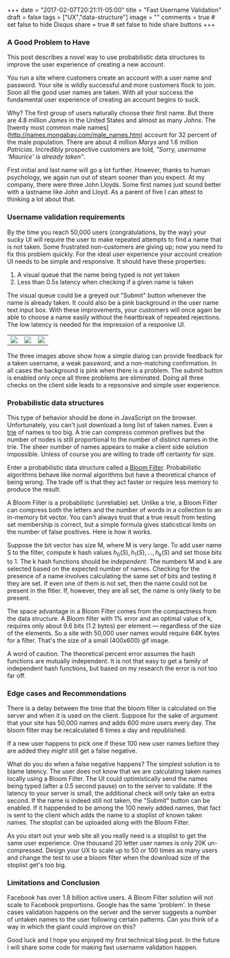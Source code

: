 +++
date = "2017-02-07T20:21:11-05:00"
title = "Fast Username Validation"
draft = false
tags = ["UX","data-structure"]
image = ""
comments = true	# set false to hide Disqus
share = true	# set false to hide share buttons
+++

### A Good Problem to Have

This post describes a novel way to use probabilistic data structures to improve
the user experience of creating a new account. 

You run a site where customers create an account with a user name and password.
Your site is wildly successful and more customers flock to join. Soon all
the good user names are taken. With all your success the fundamental user
experience of creating an account begins to suck.

Why? The first group of users naturally choose their first name. But there are
4.8 million _James_ in the United States and almost as many _Johns_. The
[twenty most common male names] (http://names.mongabay.com/male_names.htm)
account for 32 percent of the male population. There are about 4 million
_Marys_ and 1.6 million _Patricias_. Incredibly prospective customers are told,
*"Sorry, username 'Maurice' is already taken"*.

First initial and last name will go a lot further. However, thanks to human
psychology, we again run out of steam sooner than you expect. At my company,
there were three John Lloyds. Some first names just sound better with a
lastname like John and Lloyd. As a parent of five I can attest to thinking a
lot about that.

<!-- img src="https://imgs.xkcd.com/comics/baby_names.png"/ -->

### Username validation requirements

By the time you reach 50,000 users (congratulations, by the way) your sucky UI
will require the user to make repeated attempts to find a name that is not
taken. Some frustrated non-customers are giving up; now you need to fix this
problem quickly. For the ideal user experience your account creation UI needs
to be simple and responsive.  It should have these properties:

1. A visual queue that the name being typed is not yet taken
2. Less than 0.5s latency when checking if a given name is taken

The visual queue could be a greyed out "Submit" button whenever the name is
already taken. It could also be a pink background in the user name text input
box. With these improvements, your customers will once again be able to choose
a name easily without the heartbreak of repeated rejections. The low latency
is needed for the impression of a responive UI.

<table>
   <tr>
      <td><img src="/images/NewAccountDialogEmpty.png"/></td>
      <td><img src="/images/NewAccountMissingPassword.png"/></td>
      <td><img src="/images/NewAccountReadyToSubmit.png"/></td>
   </tr>
</table>

The three images above show how a simple dialog can provide feedback for a 
taken username, a weak password, and a non-matching confirmation. In all
cases the background is pink when there is a problem.  The submit button
is enabled only once all three problems are eliminated.  Doing all three
checks on the client side leads to a repsonsive and simple user experience.

### Probabilistic data structures

This type of behavior should be done in JavaScript on the browser.
Unfortunately, you can't just download a long list of taken names. Even a
[trie](https://en.wikipedia.org/wiki/Trie) of names is too big. A trie can
compress common prefixes but the number of nodes is still proportional to the
number of distinct names in the trie. The sheer number of names appears to make
a client side solution impossible. Unless of course you are willing to trade
off certainty for size.

Enter a probabilistic data structure called a [Bloom
Filter](https://en.wikipedia.org/wiki/Bloom_filter). Probabilistic algorithms
behave like normal algorithms but have a theoretical chance of being wrong. The
trade off is that they act faster or require less memory to produce the result.

A Bloom Filter is a probabilistic (unreliable) set. Unlike a trie, a Bloom
Filter can compress both the letters and the number of words in a collection to
an in-memory bit vector. You can't always trust that a true result from testing
set membership is correct, but a simple formula gives staticstical limits on
the number of false positives. Here is how it works.

Suppose the bit vector has size M, where M is very large. To add user name S to
the filter, compute k hash values ${h_0(S), h_1(S), ..., h_k(S)}$ and set
those bits to 1. The k hash functions should be _independent_. The numbers M
and k are selected based on the expected number of names. Checking for the presence 
of a name involves calculating the same set of bits and testing it they are set. 
If even one of them is not set, then the name could not be present in the fitler. 
If, however, they are all set, the name is only likely to be present. 

The space advantage in a Bloom Filter comes from the compactness from the data
structure. A Bloom filter with 1% error and an optimal value of k, requires
only about 9.6 bits (1.2 bytes) per element — regardless of the size of the
elements.  So a site with 50,000 user names would require 64K bytes for a filter. 
That's the size of a small (400x600) gif image. 

A word of caution. The theoretical percent error assumes the hash functions are 
mutually independent.  It is not that easy to get a family of independent hash
functions, but based on my research the error is not too far off.

### Edge cases and Recommendations

There is a delay between the time that the bloom filter is calculated on the 
server and when it is used on the client.  Suppose for the sake of argument that
your site has 50,000 names and adds 600 more users every day.  The bloom filter
may be recalculated 6 times a day and republished. 

If a new user happens to pick one if these 100 new user names before they are
added they _might_ still get a false negative.

What do you do when a false negative happens? The simplest solution is to blame
latency. The user does not know that we are calculating taken names locally
using a Bloom Filter. The UI could optimistically send the names being typed
(after a 0.5 second pause) on to the server to validate.  If the latency to 
your server is small, the additional check will only take an extra second.  If 
the name is indeed still not taken, the "Submit" button can be enabled.  If
it happended to be among the 100 newly added names, that fact is sent to the
client which adds the name to a stoplist of known taken names.  The stoplist
can be uploaded along with the Bloom Filter.  

As you start out your web site all you really need is a stoplist to get the
same user experience. One thousand 20 letter user names is only 20K
un-compressed. Design your UX to scale up to 50 or 100 times as many users and
change the test to use a bloom filter when the download size of the stoplist
get's too big.

### Limitations and Conclusion

Facebook has over 1.8 billion active users. A Bloom Filter solution will not
scale to Facebook proportions. Google has the same 'problem'. In these cases
validation happens on the server and the server suggests a number of untaken
names to the user following certain patterns. Can you think of a way in which
the giant could improve on this?

Good luck and I hope you enjoyed my first technical blog post. In the future
I will share some code for making fast username validation happen. 